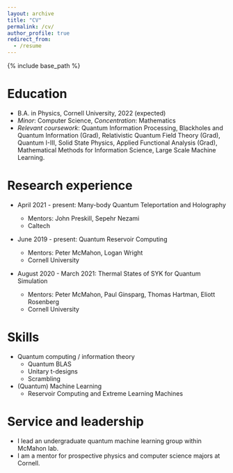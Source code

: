 ```yaml
---
layout: archive
title: "CV"
permalink: /cv/
author_profile: true
redirect_from:
  - /resume
---
```


{% include base_path %}

Education
======
* B.A. in Physics, Cornell University, 2022 (expected)
* *Minor*: Computer Science, *Concentration*: Mathematics
* *Relevant coursework*: Quantum Information Processing, Blackholes and Quantum Information (Grad), Relativistic Quantum Field Theory (Grad), Quantum I-III, Solid State Physics, Applied Functional Analysis (Grad), Mathematical Methods for Information Science, Large Scale Machine Learning.

Research experience
======
* April 2021 - present: Many-body Quantum Teleportation and Holography
  * Mentors: John Preskill, Sepehr Nezami
  * Caltech

* June 2019 - present: Quantum Reservoir Computing
  * Mentors: Peter McMahon, Logan Wright
  * Cornell University

* August 2020 - March 2021: Thermal States of SYK for Quantum Simulation
  * Mentors: Peter McMahon, Paul Ginsparg, Thomas Hartman, Eliott Rosenberg
  * Cornell University
  
Skills
======
* Quantum computing / information theory
  * Quantum BLAS
  * Unitary t-designs
  * Scrambling
* (Quantum) Machine Learning
  * Reservoir Computing and Extreme Learning Machines

<!-- Publications
======
  <ul>{% for post in site.publications %}
    {% include archive-single-cv.html %}
  {% endfor %}</ul>
  
Talks
======
  <ul>{% for post in site.talks %}
    {% include archive-single-talk-cv.html %}
  {% endfor %}</ul>
  
Teaching
======
  <ul>{% for post in site.teaching %}
    {% include archive-single-cv.html %}
  {% endfor %}</ul> -->
  
Service and leadership
======
* I lead an undergraduate quantum machine learning group within McMahon lab.
* I am a mentor for prospective physics and computer science majors at Cornell.
